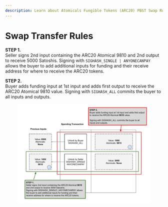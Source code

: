 ```yaml
---
description: Learn about Atomicals Fungible Tokens (ARC20) PBST Swap Rules
---
```


# Swap Transfer Rules

**STEP 1.**\
Seller signs 2nd input containing the ARC20 Atomical 9810 and 2nd output to receive 5000 Satoshis. Signing with `SIGHASH_SINGLE | ANYONECANPAY` allows the buyer to add additional inputs for funding and their receive address for where to receive the ARC20 tokens.

**STEP 2.**\
Buyer adds funding input at 1st input and adds first output to receive the ARC20 Atomical 9810 value. Signing with `SIGHASH_ALL` commits the buyer to all inputs and outputs.



<figure><img src="../assets/Transfers of Fungible Tokens (ARC20) (2).jpg" alt=""><figcaption></figcaption></figure>
